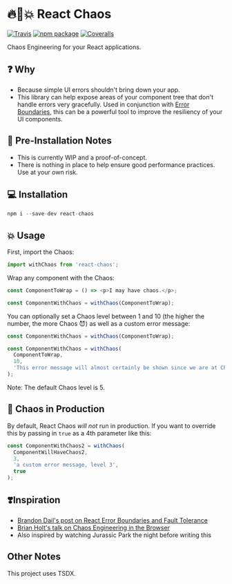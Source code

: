 # 🔥🐒💥 React Chaos

[![Travis][build-badge]][build]
[![npm package][npm-badge]][npm]
[![Coveralls][coveralls-badge]][coveralls]

Chaos Engineering for your React applications.

[build-badge]: https://img.shields.io/travis/jchiatt/react-chaos/master.png?style=flat-square
[build]: https://travis-ci.org/jchiatt/react-chaos
[npm-badge]: https://img.shields.io/npm/v/npm-package.png?style=flat-square
[npm]: https://www.npmjs.org/package/react-chaos
[coveralls-badge]: https://coveralls.io/repos/github/jchiatt/react-chaos/badge.svg?branch=master
[coveralls]: https://coveralls.io/github/jchiatt/react-chaos?branch=master

## ❓ Why

- Because simple UI errors shouldn't bring down your app.
- This library can help expose areas of your component tree that don't handle errors very gracefully. Used in conjunction with [Error Boundaries](https://reactjs.org/docs/error-boundaries.html), this can be a powerful tool to improve the resiliency of your UI components.

## 🛑 Pre-Installation Notes

- This is currently WIP and a proof-of-concept.
- There is nothing in place to help ensure good performance practices. Use at your own risk.

## 💻 Installation

```js
npm i --save-dev react-chaos
```

## 💥 Usage

First, import the Chaos:

```js
import withChaos from 'react-chaos';
```

Wrap any component with the Chaos:

```js
const ComponentToWrap = () => <p>I may have chaos.</p>;

const ComponentWithChaos = withChaos(ComponentToWrap);
```

You can optionally set a Chaos level between 1 and 10 (the higher the number, the more Chaos 😈) as well as a custom error message:

```js
const ComponentWithChaos = withChaos(ComponentToWrap);

const ComponentWithChaos = withChaos(
  ComponentToWrap,
  10,
  'This error message will almost certainly be shown since we are at Chaos level 10.'
);
```

Note: The default Chaos level is 5.

## 🐒 Chaos in Production

By default, React Chaos _will not_ run in production. If you want to override this by passing in `true` as a 4th parameter like this:

```js
const ComponentWithChaos2 = withChaos(
  ComponentWillHaveChaos2,
  3,
  'a custom error message, level 3',
  true
);
```

## ❣️Inspiration

- [Brandon Dail's post on React Error Boundaries and Fault Tolerance](https://aweary.dev/fault-tolerance-react/)
- [Brian Holt's talk on Chaos Engineering in the Browser](https://www.youtube.com/watch?v=A4_rRj-4Mv0)
- Also inspired by watching Jurassic Park the night before writing this

## Other Notes

This project uses TSDX.
